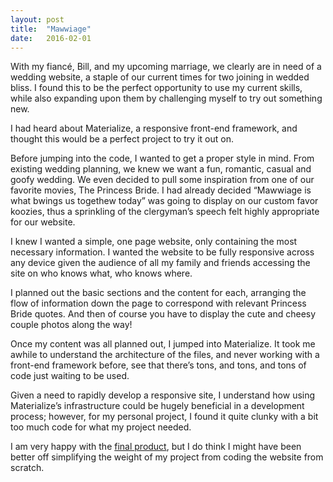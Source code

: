 ```yaml
---
layout: post
title:  "Mawwiage"
date:   2016-02-01
---
```


With my fiancé, Bill, and my upcoming marriage, we clearly are in need of a wedding website, a staple of our current times for two joining in wedded bliss. I found this to be the perfect opportunity to use my current skills, while also expanding upon them by challenging myself to try out something new.

I had heard about Materialize, a responsive front-end framework, and thought this would be a perfect project to try it out on. 

Before jumping into the code, I wanted to get a proper style in mind. From existing wedding planning, we knew we want a fun, romantic, casual and goofy wedding. We even decided to pull some inspiration from one of our favorite movies, The Princess Bride. I had already decided “Mawwiage is what bwings us togethew today” was going to display on our custom favor koozies, thus a sprinkling of the clergyman’s speech felt highly appropriate for our website.

I knew I wanted a simple, one page website, only containing the most necessary information. I wanted the website to be fully responsive across any device given the audience of all my family and friends accessing the site on who knows what, who knows where. 

I planned out the basic sections and the content for each, arranging the flow of information down the page to correspond with relevant Princess Bride quotes. And then of course you have to display the cute and cheesy couple photos along the way! 

Once my content was all planned out, I jumped into Materialize. It took me awhile to understand the architecture of the files, and never working with a front-end framework before, see that there’s tons, and tons, and tons of code just waiting to be used. 

Given a need to rapidly develop a responsive site, I understand how using Materialize’s infrastructure could be hugely beneficial in a development process; however, for my personal project, I found it quite clunky with a bit too much code for what my project needed. 

I am very happy with the <a href="http://casiemattrisch.com/william-and-casie/" target="_blank">final product</a>, but I do think I might have been better off simplifying the weight of my project from coding the website from scratch. 

